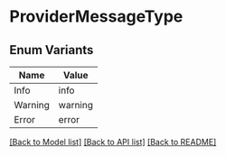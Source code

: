 # ProviderMessageType

## Enum Variants

| Name | Value |
|---- | -----|
| Info | info |
| Warning | warning |
| Error | error |


[[Back to Model list]](../README.md#documentation-for-models) [[Back to API list]](../README.md#documentation-for-api-endpoints) [[Back to README]](../README.md)


